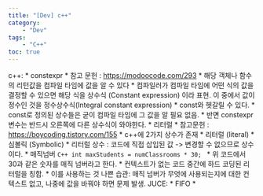 ```yaml
---
title: "[Dev] c++"
category:
    - "Dev"
tags:
    - "C++"
toc: true
---
```


c++:
    * constexpr
        * 참고 문헌 : https://modoocode.com/293
        * 해당 객체나 함수의 리턴값을 컴파일 타임에 값을 알 수 있다
        * 컴파일러가 컴파일 타임에 어떤 식의 값을 결정할 수 있으면 해당 식을 상수식 (Constant expression) 이라 표현.
            이 중에서 값이 정수인 것을 정수상수식(Integral constant expression)
        * const와 헷갈릴 수 있다.
            * const로 정의된 상수들은 굳이 컴파일 타임에 그 값을 알 필요 없음.
            * 반면 constexpr변수는 반드시 오른쪽에 다른 상수식이 와야한다.
    * 리터럴
        * 참고문헌 : https://boycoding.tistory.com/155
        * c++에 2가지 상수가 존재
            * 리터럴 (literal)
            * 심볼릭 (Symbolic)
        * 리터럴 상수 : 코드에 직접 삽입된 값 -> 변경할 수 없으므로 상수이다.
        * 매직넘버
            ```C++
            int maxStudents = numClassrooms * 30;
            ```
            * 위 코드에서 30과 같은 숫자를 매직 넘버라고 한다.
            * 컨텍스트가 없는 코드 중간에 하드 코딩된 리터럴을 칭함.
            * 이를 사용하는 것 나쁜 습관: 매직 넘버가 무엇에 사용되는지에 대한 컨텍스트 없고, 나중에 값을 바꿔야 하면 문제 발생.
JUCE:
    * FIFO
        * 